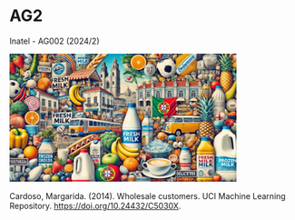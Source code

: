 # AG2
Inatel - AG002 (2024/2)

<img src="wholesale.jpg" alt="Wholesale" style="height: 225px; width:400px;"/>

Cardoso, Margarida. (2014). Wholesale customers. UCI Machine Learning Repository. https://doi.org/10.24432/C5030X.
